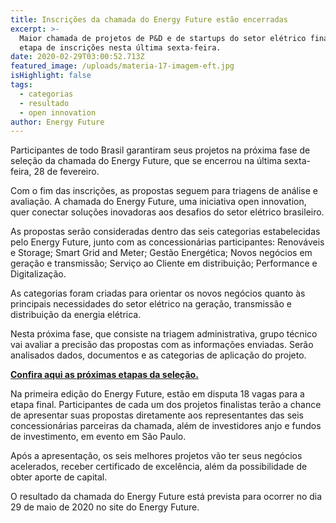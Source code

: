 ```yaml
---
title: Inscrições da chamada do Energy Future estão encerradas
excerpt: >-
  Maior chamada de projetos de P&D e de startups do setor elétrico finalizou
  etapa de inscrições nesta última sexta-feira.
date: 2020-02-29T03:00:52.713Z
featured_image: /uploads/materia-17-imagem-eft.jpg
isHighlight: false
tags:
  - categorias
  - resultado
  - open innovation
author: Energy Future
---
```

Participantes de todo Brasil garantiram seus projetos na próxima fase de seleção da chamada do Energy Future, que se encerrou na última sexta-feira, 28 de fevereiro.

Com o fim das inscrições, as propostas seguem para triagens de análise e avaliação. A chamada do Energy Future, uma iniciativa open innovation, quer conectar soluções inovadoras aos desafios do setor elétrico brasileiro.

As propostas serão consideradas dentro das seis categorias estabelecidas pelo Energy Future, junto com as concessionárias participantes: Renováveis e Storage; Smart Grid and Meter; Gestão Energética; Novos negócios em geração e transmissão; Serviço ao Cliente em distribuição; Performance e Digitalização.

As categorias foram criadas para orientar os novos negócios quanto às principais necessidades do setor elétrico na geração, transmissão e distribuição da energia elétrica.

Nesta próxima fase, que consiste na triagem administrativa, grupo técnico vai avaliar a precisão das propostas com as informações enviadas. Serão analisados dados, documentos e as categorias de aplicação do projeto.

**[Confira aqui as próximas etapas da seleção.](https://www.energyfuture.com.br/tag/sele%C3%A7%C3%A3o)**

Na primeira edição do Energy Future, estão em disputa 18 vagas para a etapa final. Participantes de cada um dos projetos finalistas terão a chance de apresentar suas propostas diretamente aos representantes das seis concessionárias parceiras da chamada, além de investidores anjo e fundos de investimento, em evento em São Paulo.

Após a apresentação, os seis melhores projetos vão ter seus negócios acelerados, receber certificado de excelência, além da possibilidade de obter aporte de capital.

O resultado da chamada do Energy Future está prevista para ocorrer no dia 29 de maio de 2020 no site do Energy Future.
